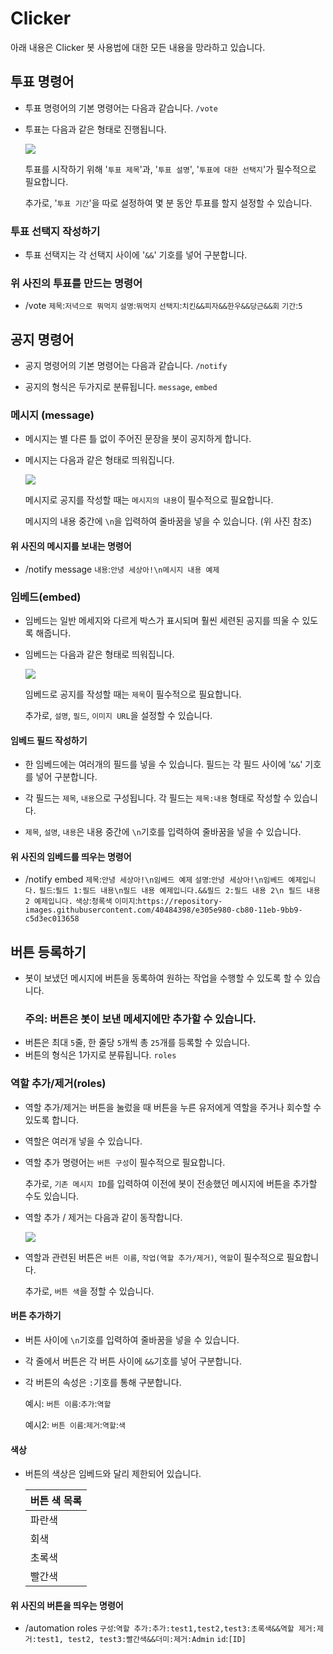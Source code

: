 # Clicker
아래 내용은 Clicker 봇 사용법에 대한 모든 내용을 망라하고 있습니다.

## 투표 명령어
- 투표 명령어의 기본 명령어는 다음과 같습니다. ``/vote`` 

- 투표는 다음과 같은 형태로 진행됩니다.

  ![](https://cdn.discordapp.com/attachments/898886636434260008/899677778725711953/unknown.png)

  투표를 시작하기 위해 '``투표 제목``'과, '``투표 설명``', '``투표에 대한 선택지``'가 필수적으로 필요합니다.

  추가로, '``투표 기간``'을 따로 설정하여 몇 분 동안 투표를 할지 설정할 수 있습니다.

### 투표 선택지 작성하기

- 투표 선택지는 각 선택지 사이에 '``&&``' 기호를 넣어 구분합니다.

### 위 사진의 투표를 만드는 명령어
- /vote ``제목``:``저녁으로 뭐먹지`` ``설명``:``뭐먹지`` ``선택지``:``치킨&&피자&&한우&&당근&&회`` ``기간``:``5``

## 공지 명령어
  - 공지 명령어의 기본 명령어는 다음과 같습니다. ``/notify``

  - 공지의 형식은 두가지로 분류됩니다. ``message``, ``embed``

  ### 메시지 (message)
  - 메시지는 별 다른 틀 없이 주어진 문장을 봇이 공지하게 합니다.
  - 메시지는 다음과 같은 형태로 띄워집니다.
      
      ![](https://cdn.discordapp.com/attachments/898886636434260008/899674133087019059/unknown.png)
      
     메시지로 공지를 작성할 때는 ``메시지의 내용``이 필수적으로 필요합니다.
     
     메시지의 내용 중간에 ``\n``을 입력하여 줄바꿈을 넣을 수 있습니다. (위 사진 참조)
     
  #### 위 사진의 메시지를 보내는 명령어
  - /notify message ``내용``:``안녕 세상아!\n메시지 내용 예제``

  ### 임베드(embed)
  - 임베드는 일반 메세지와 다르게 박스가 표시되며 훨씬 세련된 공지를 띄울 수 있도록 해줍니다.

  - 임베드는 다음과 같은 형태로 띄워집니다.

     ![](https://cdn.discordapp.com/attachments/898886636434260008/899673848763527178/unknown.png)

    임베드로 공지를 작성할 때는 ``제목``이 필수적으로 필요합니다.

    추가로, ``설명``, ``필드``, ``이미지 URL``을 설정할 수 있습니다.

  #### 임베드 필드 작성하기
  - 한 임베드에는 여러개의 필드를 넣을 수 있습니다.
    필드는 각 필드 사이에 '``&&``' 기호를 넣어 구분합니다.

  - 각 필드는 ``제목``, ``내용``으로 구성됩니다.
    각 필드는 ``제목:내용`` 형태로 작성할 수 있습니다.
   
  - ``제목``, ``설명``, ``내용``은 내용 중간에 ``\n``기호를 입력하여 줄바꿈을 넣을 수 있습니다.
  
  #### 위 사진의 임베드를 띄우는 명령어
  - /notify embed ``제목``:``안녕 세상아!\n임베드 예제`` ``설명``:``안녕 세상아!\n임베드 예제입니다.`` ``필드``:``필드 1:필드 내용\n필드 내용 예제입니다.&&필드 2:필드 내용 2\n 필드 내용 2 예제입니다.`` ``색상``:``청록색`` ``이미지``:``https://repository-images.githubusercontent.com/40484398/e305e980-cb80-11eb-9bb9-c5d3ec013658``

## 버튼 등록하기
 - 봇이 보냈던 메시지에 버튼을 동록하여 원하는 작업을 수행할 수 있도록 할 수 있습니다.
    ### 주의: 버튼은 봇이 보낸 메세지에만 추가할 수 있습니다.
 - 버튼은 최대 ``5``줄, 한 줄당 ``5``개씩 총 ``25``개를 등록할 수 있습니다.
 - 버튼의 형식은 1가지로 분류됩니다. ``roles``
 
 ### 역할 추가/제거(roles)
  - 역할 추가/제거는 버튼을 눌렀을 때 버튼을 누른 유저에게 역할을 주거나 회수할 수 있도록 합니다.
  - 역할은 여러개 넣을 수 있습니다.
  - 역할 추가 명령어는 ``버튼 구성``이 필수적으로 필요합니다.
    
    추가로, ``기존 메시지 ID``를 입력하여 이전에 봇이 전송했던 메시지에 버튼을 추가할 수도 있습니다.
    
  - 역할 추가 / 제거는 다음과 같이 동작합니다.

    ![](https://cdn.discordapp.com/attachments/898886636434260008/899715900582805504/Clicker-Canary_Demo2.1.gif)
    
  - 역할과 관련된 버튼은 ``버튼 이름``, ``작업(역할 추가/제거)``, ``역할``이 필수적으로 필요합니다.
    
    추가로, ``버튼 색``을 정할 수 있습니다.
    
 #### 버튼 추가하기
  - 버튼 사이에 ``\n``기호를 입력하여 줄바꿈을 넣을 수 있습니다.
  - 각 줄에서 버튼은 각 버튼 사이에 ``&&``기호를 넣어 구분합니다.
  - 각 버튼의 속성은 ``:``기호를 통해 구분합니다.
    
    예시: ``버튼 이름``:``추가``:``역할``
    
    예시2:  ``버튼 이름``:``제거``:``역할``:``색``
 
 #### 색상
  - 버튼의 색상은 임베드와 달리 제한되어 있습니다.
  
    |버튼 색 목록|
    |------|
    |파란색|
    |회색|
    |초록색|
    |빨간색|
    
 #### 위 사진의 버튼을 띄우는 명령어
  - /automation roles ``구성``:``역할 추가:추가:test1,test2,test3:초록색&&역할 제거:제거:test1, test2, test3:빨간색&&더미:제거:Admin`` ``id``:``[ID]`` 

